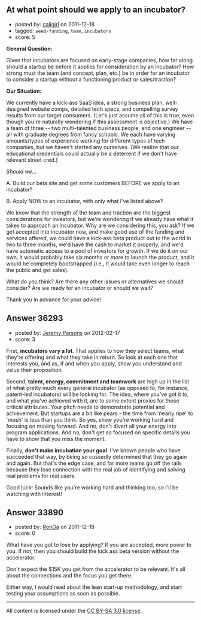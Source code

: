 ## At what point should we apply to an incubator?

- posted by: [caligirl](https://stackexchange.com/users/-1/14963-caligirl) on 2011-12-18
- tagged: `seed-funding`, `team`, `incubators`
- score: 5

**General Question:**

Given that incubators are focused on early-stage companies, how far along should a startup be before it applies for consideration by an incubator? How strong must the team (and concept, plan, etc.) be in order for an incubator to consider a startup without a functioning product or sales/traction?

**Our Situation:**

We currently have a kick-ass SaaS idea, a strong business plan, well-designed website comps, detailed tech specs, and compelling survey results from our target consumers. (Let's just assume all of this is true, even though you're naturally wondering if this assessment is objective.) We have a team of three -- two multi-talented business people, and one engineer -- all with graduate degrees from fancy schools. We each have varying amounts/types of experience working for different types of tech companies, but we haven't started any ourselves. (We realize that our educational credentials could actually be a deterrent if we don't have relevant street cred.)

*Should we...*

A. Build our beta site and get some customers BEFORE we apply to an incubator?

B. Apply NOW to an incubator, with only what I've listed above?

We know that the strength of the team and traction are the biggest considerations for investors, but we're wondering if we already have what it takes to approach an incubator. Why are we considering this, you ask? If we get accepted into incubator now, and make good use of the funding and services offered, we could have a kick-ass beta product out to the world in two to three months, we'd have the cash to market it properly, and we'd have automatic access to a pool of investors for growth. If we do it on our own, it would probably take six months or more to launch the product, and it would be completely bootstrapped (i.e., it would take even longer to reach the public and get sales).

What do you think? Are there any other issues or alternatives we should consider? Are we ready for an incubator or should we wait? 

Thank you in advance for your advice!


## Answer 36293

- posted by: [Jeremy Parsons](https://stackexchange.com/users/-1/4291-jeremy-parsons) on 2012-02-17
- score: 3

First, **incubators vary a lot**. That applies to how they select teams, what they're offering and what they take in return. So look at each one that interests you, and as, if and when you apply, show you understand and value their proposition.

Second, **talent, energy, commitment and teamwork** are high up in the list of what pretty much every general incubator (as opposed to, for instance, patent-led incubators) will be looking for. The idea, where you've got it to, and what you've achieved with it, are to some extent proxies for those critical attributes. Your pitch needs to demonstrate potential and achievement. But startups are a bit like pears - the time from 'nearly ripe' to 'mush' is less than you think. So yes, show you're working hard and focusing on moving forward. And no, don't divert all your energy into program applications. And no, don't get so focused on specific details you have to show that you miss the moment.

Finally, **don't make incubation your goal**. I've known people who have succeeded that way, by being so cussedly determined that they go again and again. But that's the edge case, and far more teams go off the rails because they lose connection with the real job of identifying and solving real problems for real users.

Good luck! Sounds like you're working hard and thinking too, so I'll be watching with interest!


## Answer 33890

- posted by: [RonGa](https://stackexchange.com/users/-1/218-ronga) on 2011-12-18
- score: 0

What have you got to lose by applying?  If you are accepted, more power to you. If not, then you should build the kick ass beta version without the accelerator.

Don't expect the $15K you get from the accelerator to be relevant. It's all about the connections and the focus you get there.

Either way, I would read about the lean start-up methodology, and start testing your assumptions as soon as possible.



---

All content is licensed under the [CC BY-SA 3.0 license](https://creativecommons.org/licenses/by-sa/3.0/).
